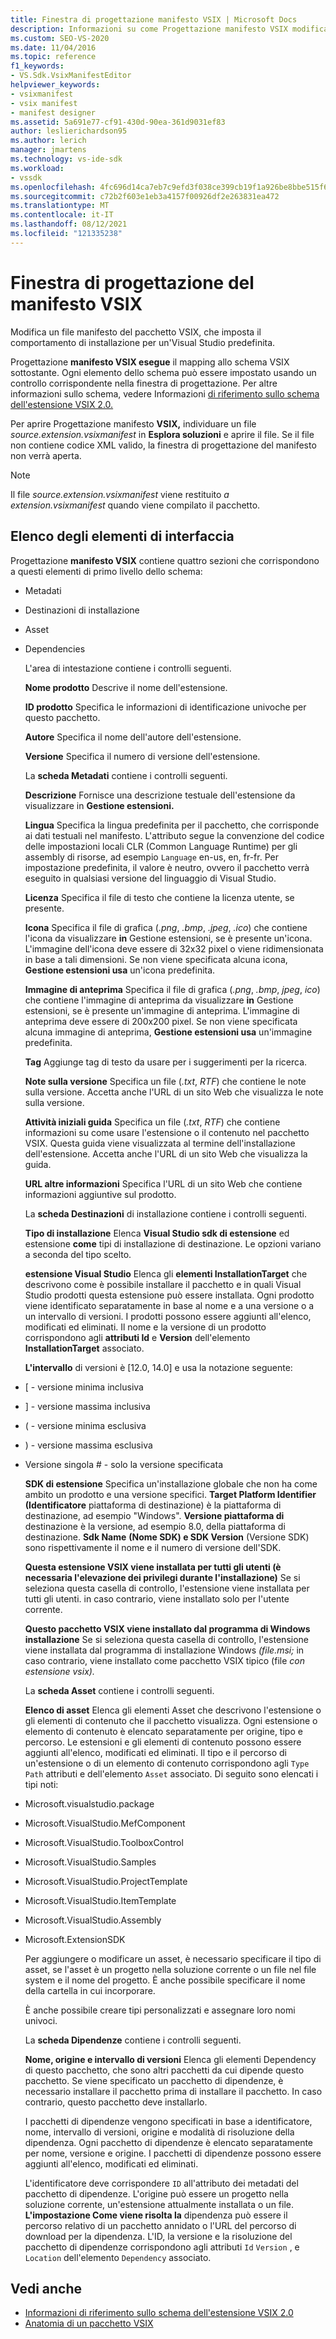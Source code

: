 ```yaml
---
title: Finestra di progettazione manifesto VSIX | Microsoft Docs
description: Informazioni su come Progettazione manifesto VSIX modifica un file manifesto del pacchetto VSIX, che imposta il comportamento di installazione per un'Visual Studio predefinita.
ms.custom: SEO-VS-2020
ms.date: 11/04/2016
ms.topic: reference
f1_keywords:
- VS.Sdk.VsixManifestEditor
helpviewer_keywords:
- vsixmanifest
- vsix manifest
- manifest designer
ms.assetid: 5a691e77-cf91-430d-90ea-361d9031ef83
author: leslierichardson95
ms.author: lerich
manager: jmartens
ms.technology: vs-ide-sdk
ms.workload:
- vssdk
ms.openlocfilehash: 4fc696d14ca7eb7c9efd3f038ce399cb19f1a926be8bbe515f694b5aa23d4af1
ms.sourcegitcommit: c72b2f603e1eb3a4157f00926df2e263831ea472
ms.translationtype: MT
ms.contentlocale: it-IT
ms.lasthandoff: 08/12/2021
ms.locfileid: "121335238"
---
```

# <a name="vsix-manifest-designer"></a>Finestra di progettazione del manifesto VSIX
Modifica un file manifesto del pacchetto VSIX, che imposta il comportamento di installazione per un'Visual Studio predefinita.

 Progettazione **manifesto VSIX esegue** il mapping allo schema VSIX sottostante. Ogni elemento dello schema può essere impostato usando un controllo corrispondente nella finestra di progettazione. Per altre informazioni sullo schema, vedere Informazioni [di riferimento sullo schema dell'estensione VSIX 2.0.](../extensibility/vsix-extension-schema-2-0-reference.md)

 Per aprire Progettazione manifesto **VSIX,** individuare un file *source.extension.vsixmanifest* in **Esplora soluzioni** e aprire il file. Se il file non contiene codice XML valido, la finestra di progettazione del manifesto non verrà aperta.

> [!NOTE]
> Il file *source.extension.vsixmanifest* viene restituito *a extension.vsixmanifest* quando viene compilato il pacchetto.

## <a name="uielement-list"></a>Elenco degli elementi di interfaccia
 Progettazione **manifesto VSIX** contiene quattro sezioni che corrispondono a questi elementi di primo livello dello schema:

- Metadati

- Destinazioni di installazione

- Asset

- Dependencies

  L'area di intestazione contiene i controlli seguenti.

  **Nome prodotto** Descrive il nome dell'estensione.

  **ID prodotto** Specifica le informazioni di identificazione univoche per questo pacchetto.

  **Autore** Specifica il nome dell'autore dell'estensione.

  **Versione** Specifica il numero di versione dell'estensione.

  La **scheda Metadati** contiene i controlli seguenti.

  **Descrizione** Fornisce una descrizione testuale dell'estensione da visualizzare in **Gestione estensioni.**

  **Lingua** Specifica la lingua predefinita per il pacchetto, che corrisponde ai dati testuali nel manifesto. L'attributo segue la convenzione del codice delle impostazioni locali CLR (Common Language Runtime) per gli assembly di risorse, ad esempio `Language` en-us, en, fr-fr. Per impostazione predefinita, il valore è neutro, ovvero il pacchetto verrà eseguito in qualsiasi versione del linguaggio di Visual Studio.

  **Licenza** Specifica il file di testo che contiene la licenza utente, se presente.

  **Icona** Specifica il file di grafica (*.png*, *.bmp*, *.jpeg*, *.ico*) che contiene l'icona da visualizzare **in** Gestione estensioni, se è presente un'icona. L'immagine dell'icona deve essere di 32x32 pixel o viene ridimensionata in base a tali dimensioni. Se non viene specificata alcuna icona, **Gestione estensioni usa** un'icona predefinita.

  **Immagine di anteprima** Specifica il file di grafica (*.png*, *.bmp*, *jpeg*, *ico*) che contiene l'immagine di anteprima da visualizzare **in** Gestione estensioni, se è presente un'immagine di anteprima. L'immagine di anteprima deve essere di 200x200 pixel. Se non viene specificata alcuna immagine di anteprima, **Gestione estensioni usa** un'immagine predefinita.

  **Tag** Aggiunge tag di testo da usare per i suggerimenti per la ricerca.

  **Note sulla versione** Specifica un file (*.txt*, *RTF*) che contiene le note sulla versione. Accetta anche l'URL di un sito Web che visualizza le note sulla versione.

  **Attività iniziali guida** Specifica un file (*.txt*, *RTF*) che contiene informazioni su come usare l'estensione o il contenuto nel pacchetto VSIX. Questa guida viene visualizzata al termine dell'installazione dell'estensione. Accetta anche l'URL di un sito Web che visualizza la guida.

  **URL altre informazioni** Specifica l'URL di un sito Web che contiene informazioni aggiuntive sul prodotto.

  La **scheda Destinazioni** di installazione contiene i controlli seguenti.

  **Tipo di installazione** Elenca **Visual Studio sdk di estensione** ed estensione **come** tipi di installazione di destinazione. Le opzioni variano a seconda del tipo scelto.

  **estensione Visual Studio** Elenca gli **elementi InstallationTarget** che descrivono come è possibile installare il pacchetto e in quali Visual Studio prodotti questa estensione può essere installata. Ogni prodotto viene identificato separatamente in base al nome e a una versione o a un intervallo di versioni. I prodotti possono essere aggiunti all'elenco, modificati ed eliminati. Il nome e la versione di un prodotto corrispondono agli **attributi Id** e **Version** dell'elemento **InstallationTarget** associato.

  **L'intervallo** di versioni è [12.0, 14.0] e usa la notazione seguente:

- [ - versione minima inclusiva

- ] - versione massima inclusiva

- ( - versione minima esclusiva

- ) - versione massima esclusiva

- Versione singola # - solo la versione specificata

  **SDK di estensione** Specifica un'installazione globale che non ha come ambito un prodotto e una versione specifici. **Target Platform Identifier (Identificatore** piattaforma di destinazione) è la piattaforma di destinazione, ad esempio "Windows". **Versione piattaforma di** destinazione è la versione, ad esempio 8.0, della piattaforma di destinazione. **Sdk Name** **(Nome SDK) e SDK Version** (Versione SDK) sono rispettivamente il nome e il numero di versione dell'SDK.

  **Questa estensione VSIX viene installata per tutti gli utenti (è necessaria l'elevazione dei privilegi durante l'installazione)** Se si seleziona questa casella di controllo, l'estensione viene installata per tutti gli utenti. in caso contrario, viene installato solo per l'utente corrente.

  **Questo pacchetto VSIX viene installato dal programma di Windows installazione** Se si seleziona questa casella di controllo, l'estensione viene installata dal programma di installazione Windows *(file.msi;* in caso contrario, viene installato come pacchetto VSIX tipico (file *con estensione vsix).*

  La **scheda Asset** contiene i controlli seguenti.

  **Elenco di asset** Elenca gli elementi Asset che descrivono l'estensione o gli elementi di contenuto che il pacchetto visualizza. Ogni estensione o elemento di contenuto è elencato separatamente per origine, tipo e percorso. Le estensioni e gli elementi di contenuto possono essere aggiunti all'elenco, modificati ed eliminati. Il tipo e il percorso di un'estensione o di un elemento di contenuto corrispondono agli `Type` `Path` attributi e dell'elemento `Asset` associato. Di seguito sono elencati i tipi noti:

- Microsoft.visualstudio.package

- Microsoft.VisualStudio.MefComponent

- Microsoft.VisualStudio.ToolboxControl

- Microsoft.VisualStudio.Samples

- Microsoft.VisualStudio.ProjectTemplate

- Microsoft.VisualStudio.ItemTemplate

- Microsoft.VisualStudio.Assembly

- Microsoft.ExtensionSDK

  Per aggiungere o modificare un asset, è necessario specificare il tipo di asset, se l'asset è un progetto nella soluzione corrente o un file nel file system e il nome del progetto. È anche possibile specificare il nome della cartella in cui incorporare.

  È anche possibile creare tipi personalizzati e assegnare loro nomi univoci.

  La **scheda Dipendenze** contiene i controlli seguenti.

  **Nome, origine e intervallo di versioni** Elenca gli elementi Dependency di questo pacchetto, che sono altri pacchetti da cui dipende questo pacchetto. Se viene specificato un pacchetto di dipendenze, è necessario installare il pacchetto prima di installare il pacchetto. In caso contrario, questo pacchetto deve installarlo.

  I pacchetti di dipendenze vengono specificati in base a identificatore, nome, intervallo di versioni, origine e modalità di risoluzione della dipendenza. Ogni pacchetto di dipendenze è elencato separatamente per nome, versione e origine. I pacchetti di dipendenze possono essere aggiunti all'elenco, modificati ed eliminati.

  L'identificatore deve corrispondere `ID` all'attributo dei metadati del pacchetto di dipendenze. L'origine può essere un progetto nella soluzione corrente, un'estensione attualmente installata o un file. **L'impostazione Come viene risolta la** dipendenza può essere il percorso relativo di un pacchetto annidato o l'URL del percorso di download per la dipendenza. L'ID, la versione e la risoluzione del pacchetto di dipendenze corrispondono agli attributi `Id` `Version` , e `Location` dell'elemento `Dependency` associato.

## <a name="see-also"></a>Vedi anche
- [Informazioni di riferimento sullo schema dell'estensione VSIX 2.0](../extensibility/vsix-extension-schema-2-0-reference.md)
- [Anatomia di un pacchetto VSIX](../extensibility/anatomy-of-a-vsix-package.md)
